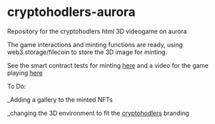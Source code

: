 # cryptohodlers-aurora
Repository for the cryptohodlers html 3D videogame on aurora

The game interactions and minting functions are ready, using web3.storage/filecoin to store the 3D image for minting.

See the smart contract tests for minting [here](https://github.com/jilt/cryptohodlers-aurora/blob/main/Tests.png) and a video for the game playing [here](https://watch.screencastify.com/v/SwDB0RXTOjYYtHh7gAGg)

To Do:

_Adding a gallery to the minted NFTs 

_changing the 3D environment to fit the [cryptohodlers](https://cryptohodlers.io/) branding
